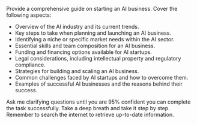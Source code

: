 Provide a comprehensive guide on starting an AI business. Cover the following aspects:

- Overview of the AI industry and its current trends.
- Key steps to take when planning and launching an AI business.
- Identifying a niche or specific market needs within the AI sector.
- Essential skills and team composition for an AI business.
- Funding and financing options available for AI startups.
- Legal considerations, including intellectual property and regulatory compliance.
- Strategies for building and scaling an AI business.
- Common challenges faced by AI startups and how to overcome them.
- Examples of successful AI businesses and the reasons behind their success.

Ask me clarifying questions until you are 95% confident you can complete the task successfully. Take a deep breath and take it step by step. Remember to search the internet to retrieve up-to-date information.